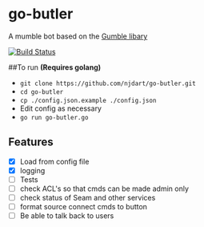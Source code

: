 # go-butler
A mumble bot based on the [Gumble libary](https://github.com/layeh/gumble/)

[![Build Status](https://drone.io/github.com/njdart/go-butler/status.png)](https://drone.io/github.com/njdart/go-butler/latest)

##To run
**(Requires golang)**
- ```git clone https://github.com/njdart/go-butler.git```
- ```cd go-butler```
- ```cp ./config.json.example ./config.json```
- Edit config as necessary
- ```go run go-butler.go```

## Features
- [x] Load from config file
- [x] logging
- [ ] Tests
- [ ] check ACL's so that cmds can be made admin only
- [ ] check status of Seam and other services
- [ ] format source connect cmds to button
- [ ] Be able to talk back to users